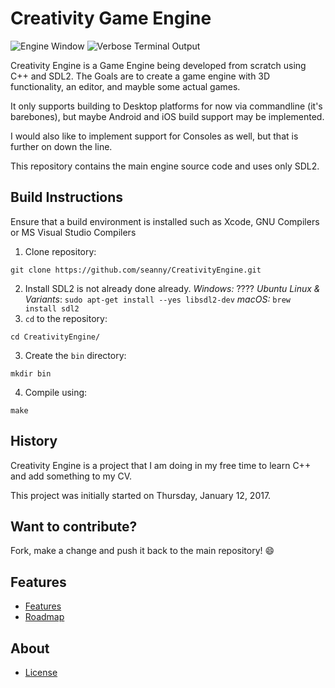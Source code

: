 # Creativity Game Engine

![Engine Window](https://github.com/seanny/CreativityEngine/blob/master/screenshots/app_window.png)
![Verbose Terminal Output](https://github.com/seanny/CreativityEngine/blob/master/screenshots/app_terminal.png)

Creativity Engine is a Game Engine being developed from scratch using C++ and SDL2. The Goals are to create a game engine with 3D functionality, an editor, and mayble some actual games.

It only supports building to Desktop platforms for now via commandline (it's barebones), but maybe Android and iOS build support may be implemented.

I would also like to implement support for Consoles as well, but that is further on down the line.

This repository contains the main engine source code and uses only SDL2.

## Build Instructions
Ensure that a build environment is installed such as Xcode, GNU Compilers or MS Visual Studio Compilers

1. Clone repository:
```
git clone https://github.com/seanny/CreativityEngine.git
```
2. Install SDL2 is not already done already.
*Windows:* ????
*Ubuntu Linux & Variants*: `sudo apt-get install --yes libsdl2-dev`
*macOS:* `brew install sdl2`
3. `cd` to the repository:
```
cd CreativityEngine/
```
3. Create the `bin` directory:
```
mkdir bin
```
4. Compile using:
```
make
```

## History
Creativity Engine is a project that I am doing in my free time to learn C++ and add something to my CV.

This project was initially started on Thursday, January 12, 2017.

## Want to contribute? 
Fork, make a change and push it back to the main repository! :smile:

## Features
* [Features](https://github.com/seanny/CreativityEngine/blob/master/FEATURES.md)
* [Roadmap](https://github.com/seanny/CreativityEngine/blob/master/ROADMAP.md)

## About
* [License](https://github.com/seanny/CreativityEngine/blob/master/LICENSE)